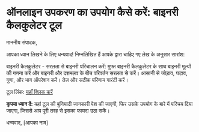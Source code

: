 ऑनलाइन उपकरण का उपयोग कैसे करें: बाइनरी कैलकुलेटर टूल
=====================================================

माननीय संपादक,

आपका ध्यान लिखने के लिए धन्यवाद! निम्नलिखित हैं आपके द्वारा चाहिए गए लेख के अनुसार सारांश:

बाइनरी कैलकुलेटर - सरलता से बाइनरी परिचालन करें: मुफ्त बाइनरी कैलकुलेटर के साथ बाइनरी मूल्यों की गणना करें और बाइनरी और दशमलव के बीच परिवर्तन सरलता से करें। आसानी से जोड़ाव, घटाव, गुणा, और भाग ऑपरेशन करें। तेज़ और सटीक परिणाम गारंटी करें।

टूल लिंक: [यहाँ क्लिक करें](https://www.onlinecalculatorsfree.com/hi/math/binary-calculator.html)

**कृपया ध्यान दें:** यहां टूल की बुनियादी जानकारी पेश की जाएगी, फिर उसके उपयोग के बारे में परिचय दिया जाएगा, जिससे आप पूरी तरह से इसका फायदा उठा सकें।

धन्यवाद, \[आपका नाम\]